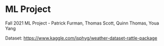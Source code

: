 # ML Project
Fall 2021 ML Project - Patrick Furman, Thomas Scott, Quinn Thomas, Youa Yang

Dataset: https://www.kaggle.com/jsphyg/weather-dataset-rattle-package
